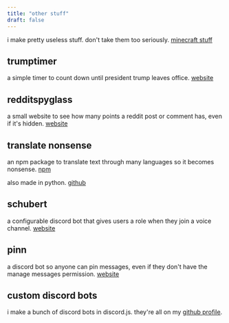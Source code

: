 ```yaml
---
title: "other stuff"
draft: false
---
```


i make pretty useless stuff. don't take them too seriously. [minecraft stuff](/minecraft-stuff)


## trumptimer

a simple timer to count down until president trump leaves office. [website](/project/trumptimer)


## redditspyglass

a small website to see how many points a reddit post or comment has, even if it's hidden. [website](/project/redditspyglass)


## translate nonsense

an npm package to translate text through many languages so it becomes nonsense. [npm](https://www.npmjs.com/package/translate-nonsense)

also made in python. [github](https://github.com/Beatso/TranslateNonsensePY)


## schubert

a configurable discord bot that gives users a role when they join a voice channel. [website](/project/schubert)

## pinn

a discord bot so anyone can pin messages, even if they don't have the manage messages permission. [website](/project/pinn)


## custom discord bots

i make a bunch of discord bots in discord.js. they're all on my [github profile](https://github.com/Beatso?tab=repositories).
